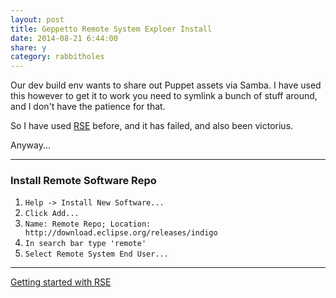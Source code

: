 ```yaml
---
layout: post
title: Geppetto Remote System Exploer Install
date: 2014-08-21 6:44:00
share: y
category: rabbitholes
---
```


Our dev build env wants to share out Puppet assets via Samba. I have used this however to get it to work you need to symlink a bunch of stuff around, and I don't have the patience for that.

So I have used [RSE](http://www.eclipse.org/tm/) before, and it has failed, and also been victorius.

Anyway... 

---

### Install Remote Software Repo
1. `Help -> Install New Software...`
2. `Click Add...`
3. `Name: Remote Repo; Location: http://download.eclipse.org/releases/indigo`
4. `In search bar type 'remote'`
5. `Select Remote System End User...`

---

[Getting started with RSE](http://help.eclipse.org/luna/index.jsp?topic=%2Forg.eclipse.rse.doc.user%2Fgettingstarted%2Fg_start.html)
